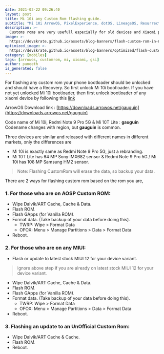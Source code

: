```yaml
---
date: 2021-02-22 09:26:40
layout: post
title: Mi 10i any Custom Rom flashing guide.
subtitle: "Mi 10i ArrowOS, PixelExperience, dotOS, LineageOS, ResurrectionRemix, ProjectSakura, exTHmUI"
description: >-
  Customs roms are very usefull especially for old devices and Xiaomi phones, as miui is bundled with ads. Here we install ArrowOS in Mi 10i.
image: >-
  https://devskrate.github.io/assets/blog-banners/flash-custom-rom-in-mi-10i.jpg
optimized_image: >-
  https://devskrate.github.io/assets/blog-banners/optimized/flash-custom-rom-in-mi-10i.webp
category: [mobiles]
tags: [arrowos, customrom, mi, xioami, gsi]
author: puneeth
is_generated: false
---
```


For flashing any custom rom your phone bootloader should be unlocked and should have a Recovery. So first unlock Mi 10i bootloader. If you have not yet unlocked Mi 10i bootloader, then first unlock bootloader of any xiaomi device by following this [link](https://mobie.tech/unlock-bootloader-of-any-xiaomi-phone/)

ArrowOS Download link : [https://downloads.arrowos.net/gauguin](https://downloads.arrowos.net/gauguin)


Code name of Mi 10i, Redmi Note 9 Pro 5G & Mi 10T Lite : **gauguin**
Codename changes with region, but **gauguin** is common.

Three devices are similar and released with different names in different markets, only the differences are
+ Mi 10i is exactly same as Redmi Note 9 Pro 5G, just a rebranding.
+ Mi 10T Lite has 64 MP Sony IMX682 sensor & Redmi Note 9 Pro 5G / Mi 10i has 108 MP Samsung HM2 sensor.

>Note: Flashing CustomRom will erase the data, so backup your data.

There are 2 ways for flashing custom rom based on the rom you are,

### 1. For those who are on AOSP Custom ROM:

+ Wipe Dalvik/ART Cache, Cache & Data.
+ Flash ROM.
+ Flash GApps (for Vanilla ROM).
+ Format data. (Take backup of your data before doing this).
    - TWRP: Wipe > Format Data
    - OFOX: Menu > Manage Partitions > Data > Format Data
+ Reboot.


### 2. For those who are on any MIUI:

+ Flash or update to latest stock MIUI 12 for your device variant.
>Ignore above step if you are already on latest stock MIUI 12 for your device variant. 

+ Wipe Dalvik/ART Cache, Cache & Data.
+ Flash ROM.
+ Flash GApps (for Vanilla ROM).
+ Format data. (Take backup of your data before doing this).
    - TWRP: Wipe > Format Data
    - OFOX: Menu > Manage Partitions > Data > Format Data
+ Reboot.


### 3. Flashing an update to an UnOfficial Custom Rom:

+ Wipe Dalvik/ART Cache & Cache.
+ Flash ROM.
+ Reboot.